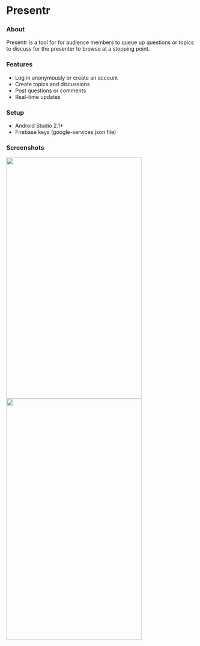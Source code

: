 # Presentr

### About
Presentr is a tool for for audience members to queue up questions or topics to discuss for the presenter to browse at a stopping point.   
 
### Features
 * Log in anonymously or create an account
 * Create topics and discussions
 * Post questions or comments
 * Real-time updates

### Setup
 * Android Studio 2.1+
 * Firebase keys (google-services.json file)

### Screenshots
<img src="http://i.imgur.com/1edtTD9.png" width="360" height="640">
<img src="http://i.imgur.com/gwCLuVW.png" width="360" height="640">

